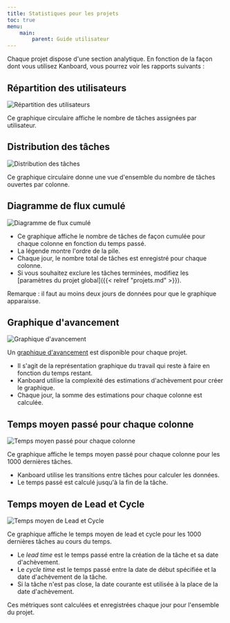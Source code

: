 ```yaml
---
title: Statistiques pour les projets
toc: true
menu:
    main:
        parent: Guide utilisateur
---
```


Chaque projet dispose d'une section analytique. En fonction de la façon dont vous utilisez Kanboard, vous pourrez voir les rapports suivants :

Répartition des utilisateurs
----------------------------

![Répartition des utilisateurs](/images/v1/fr/user-repartition.png)

Ce graphique circulaire affiche le nombre de tâches assignées par utilisateur.

Distribution des tâches
-----------------------

![Distribution des tâches](/images/v1/fr/task-distribution.png)

Ce graphique circulaire donne une vue d'ensemble du nombre de tâches ouvertes par colonne.

Diagramme de flux cumulé
------------------------

![Diagramme de flux cumulé](/images/v1/fr/cfd.png)

- Ce graphique affiche le nombre de tâches de façon cumulée pour chaque colonne en fonction du temps passé.
- La légende montre l'ordre de la pile.
- Chaque jour, le nombre total de tâches est enregistré pour chaque colonne.
- Si vous souhaitez exclure les tâches terminées, modifiez les [paramètres du projet global]({{< relref "projets.md" >}}).

Remarque : il faut au moins deux jours de données pour que le graphique apparaisse.

Graphique d'avancement
----------------------

![Graphique d'avancement](/images/v1/fr/burndown-chart.png)

Un [graphique d'avancement](http://en.wikipedia.org/wiki/Burn_down_chart) est disponible pour chaque projet.

- Il s'agit de la représentation graphique du travail qui reste à faire en fonction du temps restant.
- Kanboard utilise la complexité des estimations d'achèvement pour créer le graphique.
- Chaque jour, la somme des estimations pour chaque colonne est calculée.

Temps moyen passé pour chaque colonne
-------------------------------------

![Temps moyen passé pour chaque colonne](/images/v1/fr/average-time-spent-into-each-column.png)

Ce graphique affiche le temps moyen passé pour chaque colonne pour les 1000 dernières tâches.

- Kanboard utilise les transitions entre tâches pour calculer les données.
- Le temps passé est calculé jusqu'à la fin de la tâche.

Temps moyen de Lead et Cycle
----------------------------

![Temps moyen de Lead et Cycle](/images/v1/fr/average-lead-cycle-time.png)

Ce graphique affiche le temps moyen de lead et cycle pour les 1000 dernières tâches au cours du temps.

- Le *lead time* est le temps passé entre la création de la tâche et sa date d'achèvement.
- Le *cycle time* est le temps passé entre la date de début spécifiée et la date d'achèvement de la tâche.
- Si la tâche n'est pas close, la date courante est utilisée à la place de la date d'achèvement.

Ces métriques sont calculées et enregistrées chaque jour pour l'ensemble du projet.
